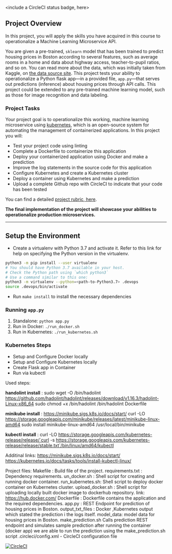 <include a CircleCI status badge, here>

## Project Overview

In this project, you will apply the skills you have acquired in this course to operationalize a Machine Learning Microservice API. 

You are given a pre-trained, `sklearn` model that has been trained to predict housing prices in Boston according to several features, such as average rooms in a home and data about highway access, teacher-to-pupil ratios, and so on. You can read more about the data, which was initially taken from Kaggle, on [the data source site](https://www.kaggle.com/c/boston-housing). This project tests your ability to operationalize a Python flask app—in a provided file, `app.py`—that serves out predictions (inference) about housing prices through API calls. This project could be extended to any pre-trained machine learning model, such as those for image recognition and data labeling.

### Project Tasks

Your project goal is to operationalize this working, machine learning microservice using [kubernetes](https://kubernetes.io/), which is an open-source system for automating the management of containerized applications. In this project you will:
* Test your project code using linting
* Complete a Dockerfile to containerize this application
* Deploy your containerized application using Docker and make a prediction
* Improve the log statements in the source code for this application
* Configure Kubernetes and create a Kubernetes cluster
* Deploy a container using Kubernetes and make a prediction
* Upload a complete Github repo with CircleCI to indicate that your code has been tested

You can find a detailed [project rubric, here](https://review.udacity.com/#!/rubrics/2576/view).

**The final implementation of the project will showcase your abilities to operationalize production microservices.**

---

## Setup the Environment

* Create a virtualenv with Python 3.7 and activate it. Refer to this link for help on specifying the Python version in the virtualenv. 
```bash
python3 -m pip install --user virtualenv
# You should have Python 3.7 available in your host. 
# Check the Python path using `which python3`
# Use a command similar to this one:
python3 -m virtualenv --python=<path-to-Python3.7> .devops
source .devops/bin/activate
```
* Run `make install` to install the necessary dependencies

### Running `app.py`

1. Standalone:  `python app.py`
2. Run in Docker:  `./run_docker.sh`
3. Run in Kubernetes:  `./run_kubernetes.sh`

### Kubernetes Steps

* Setup and Configure Docker locally
* Setup and Configure Kubernetes locally
* Create Flask app in Container
* Run via kubectl

Used steps:

**handolint install** :
sudo wget -O /bin/hadolint https://github.com/hadolint/hadolint/releases/download/v1.16.3/hadolint-Linux-x86_64 
sudo chmod +x /bin/hadolint /bin/hadolint Dockerfile

**minikube install** : https://minikube.sigs.k8s.io/docs/start/
curl -LO https://storage.googleapis.com/minikube/releases/latest/minikube-linux-amd64
sudo install minikube-linux-amd64 /usr/local/bin/minikube


**kubectl install** :
curl -LO https://storage.googleapis.com/kubernetes-release/release/`curl -s https://storage.googleapis.com/kubernetes-release/release/stable.txt`/bin/linux/amd64/kubectl

Additinal links:
https://minikube.sigs.k8s.io/docs/start/
https://kubernetes.io/docs/tasks/tools/install-kubectl-linux/


Project files:
Makefile :  Build file of the project.
requirements.txt : Dependency requirements.
un_docker.sh : Shell script for creating and running docker container.
run_kubernetes.sh: Shell script to deploy docker container on Kubernetes cluster.
upload_docker.sh : Shell script for uploading locally built docker image to dockerhub repository. 
link: https://hub.docker.com/
Dockerfile :  Dockerfile contains the application and the required dependencies. 
app.py  : REST Endpoint for prediction of housing prices in Boston.
output_txt_files : Docker ,Kubernetes output which stated the prediction i the logs itself.
model_data: model data for housing prices in Boston.
make_prediction.sh Calls prediction REST endpoint and simulates sample prediction after running the container (docker app) we are able to run the prediction using the make_prediction.sh script
.circleci/config.xml - CircleCI configuration file


[![CircleCI](https://dl.circleci.com/status-badge/img/gh/HimangiR1907/project4/tree/main.svg?style=shield)](https://dl.circleci.com/status-badge/redirect/gh/HimangiR1907/project4/tree/main)

